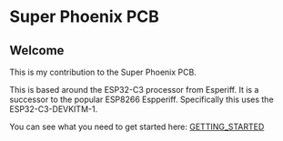 # Super Phoenix PCB
## Welcome
This is my contribution to the Super Phoenix PCB.

This is based around the ESP32-C3 processor from Esperiff.  It is a successor to the popular ESP8266 Espperiff.  Specifically this uses the ESP32-C3-DEVKITM-1.

You can see what you need to get started here:  [GETTING_STARTED](https://github.com/lafarkle/Super-Phoenix/blob/main/docs/GETTING_STARTED.md)
